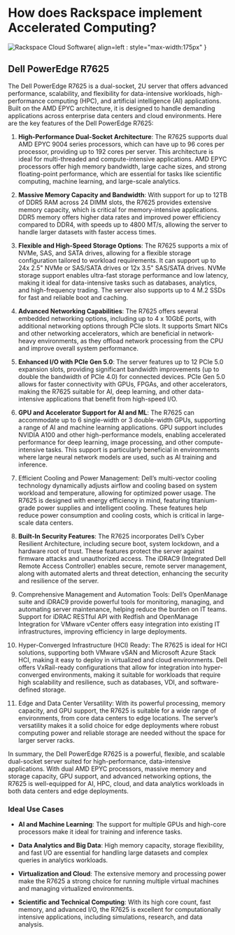 # How does Rackspace implement Accelerated Computing?

![Rackspace Cloud Software](assets/images/ospc_flex_logo_red.svg){ align=left : style="max-width:175px" }

## Dell PowerEdge R7625

The Dell PowerEdge R7625 is a dual-socket, 2U server that offers advanced performance, scalability, and
flexibility for data-intensive workloads, high-performance computing (HPC), and artificial intelligence (AI)
applications. Built on the AMD EPYC architecture, it is designed to handle demanding applications across
enterprise data centers and cloud environments. Here are the key features of the Dell PowerEdge R7625:

  1. **High-Performance Dual-Socket Architecture**: The R7625 supports dual AMD EPYC 9004 series processors,
     which can have up to 96 cores per processor, providing up to 192 cores per server. This architecture
     is ideal for multi-threaded and compute-intensive applications. AMD EPYC processors offer high
     memory bandwidth, large cache sizes, and strong floating-point performance, which are essential for
     tasks like scientific computing, machine learning, and large-scale analytics.

  2. **Massive Memory Capacity and Bandwidth**: With support for up to 12TB of DDR5 RAM across 24 DIMM slots,
     the R7625 provides extensive memory capacity, which is critical for memory-intensive applications.
     DDR5 memory offers higher data rates and improved power efficiency compared to DDR4, with speeds
     up to 4800 MT/s, allowing the server to handle larger datasets with faster access times.

  3. **Flexible and High-Speed Storage Options**: The R7625 supports a mix of NVMe, SAS, and SATA drives,
     allowing for a flexible storage configuration tailored to workload requirements. It can support
     up to 24x 2.5" NVMe or SAS/SATA drives or 12x 3.5" SAS/SATA drives. NVMe storage support enables
     ultra-fast storage performance and low latency, making it ideal for data-intensive tasks such as
     databases, analytics, and high-frequency trading. The server also supports up to 4 M.2 SSDs for
     fast and reliable boot and caching.

  4. **Advanced Networking Capabilities**: The R7625 offers several embedded networking options, including
     up to 4 x 10GbE ports, with additional networking options through PCIe slots. It supports Smart NICs
     and other networking accelerators, which are beneficial in network-heavy environments, as they offload
     network processing from the CPU and improve overall system performance.

  5. **Enhanced I/O with PCIe Gen 5.0**: The server features up to 12 PCIe 5.0 expansion slots, providing
     significant bandwidth improvements (up to double the bandwidth of PCIe 4.0) for connected devices.
     PCIe Gen 5.0 allows for faster connectivity with GPUs, FPGAs, and other accelerators, making the
     R7625 suitable for AI, deep learning, and other data-intensive applications that benefit from high-speed I/O.

  6. **GPU and Accelerator Support for AI and ML**: The R7625 can accommodate up to 6 single-width or 3
     double-width GPUs, supporting a range of AI and machine learning applications. GPU support includes
     NVIDIA A100 and other high-performance models, enabling accelerated performance for deep learning,
     image processing, and other compute-intensive tasks. This support is particularly beneficial in
     environments where large neural network models are used, such as AI training and inference.

  7. Efficient Cooling and Power Management: Dell’s multi-vector cooling technology dynamically adjusts
     airflow and cooling based on system workload and temperature, allowing for optimized power usage.
     The R7625 is designed with energy efficiency in mind, featuring titanium-grade power supplies and
     intelligent cooling. These features help reduce power consumption and cooling costs, which is critical
     in large-scale data centers.

  8. **Built-In Security Features**: The R7625 incorporates Dell’s Cyber Resilient Architecture, including
     secure boot, system lockdown, and a hardware root of trust. These features protect the server against
     firmware attacks and unauthorized access. The iDRAC9 (Integrated Dell Remote Access Controller)
     enables secure, remote server management, along with automated alerts and threat detection, enhancing
     the security and resilience of the server.

  9. Comprehensive Management and Automation Tools: Dell’s OpenManage suite and iDRAC9 provide powerful
     tools for monitoring, managing, and automating server maintenance, helping reduce the burden on IT
     teams. Support for iDRAC RESTful API with Redfish and OpenManage Integration for VMware vCenter
     offers easy integration into existing IT infrastructures, improving efficiency in large deployments.

  10. Hyper-Converged Infrastructure (HCI) Ready: The R7625 is ideal for HCI solutions, supporting both
      VMware vSAN and Microsoft Azure Stack HCI, making it easy to deploy in virtualized and cloud environments.
      Dell offers VxRail-ready configurations that allow for integration into hyper-converged environments,
      making it suitable for workloads that require high scalability and resilience, such as databases, VDI,
      and software-defined storage.

  11. Edge and Data Center Versatility: With its powerful processing, memory capacity, and GPU support,
      the R7625 is suitable for a wide range of environments, from core data centers to edge locations.
      The server’s versatility makes it a solid choice for edge deployments where robust computing power
      and reliable storage are needed without the space for larger server racks.

In summary, the Dell PowerEdge R7625 is a powerful, flexible, and scalable dual-socket server suited for
high-performance, data-intensive applications. With dual AMD EPYC processors, massive memory and storage
capacity, GPU support, and advanced networking options, the R7625 is well-equipped for AI, HPC, cloud,
and data analytics workloads in both data centers and edge deployments.

### **Ideal Use Cases**

* **AI and Machine Learning**: The support for multiple GPUs and high-core processors make it ideal for training
  and inference tasks.

* **Data Analytics and Big Data**: High memory capacity, storage flexibility, and fast I/O are essential for
  handling large datasets and complex queries in analytics workloads.
  
* **Virtualization and Cloud**: The extensive memory and processing power make the R7625 a strong choice for
  running multiple virtual machines and managing virtualized environments.

* **Scientific and Technical Computing**: With its high core count, fast memory, and advanced I/O, the R7625
  is excellent for computationally intensive applications, including simulations, research, and data analysis.
